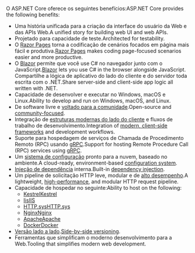 <span data-ttu-id="cb7b0-101">O ASP.NET Core oferece os seguintes benefícios:</span><span class="sxs-lookup"><span data-stu-id="cb7b0-101">ASP.NET Core provides the following benefits:</span></span>

* <span data-ttu-id="cb7b0-102">Uma história unificada para a criação da interface do usuário da Web e das APIs Web.</span><span class="sxs-lookup"><span data-stu-id="cb7b0-102">A unified story for building web UI and web APIs.</span></span>
* <span data-ttu-id="cb7b0-103">Projetado para capacidade de teste.</span><span class="sxs-lookup"><span data-stu-id="cb7b0-103">Architected for testability.</span></span>
* <span data-ttu-id="cb7b0-104">O [Razor Pages](xref:razor-pages/index) torna a codificação de cenários focados em página mais fácil e produtiva.</span><span class="sxs-lookup"><span data-stu-id="cb7b0-104">[Razor Pages](xref:razor-pages/index) makes coding page-focused scenarios easier and more productive.</span></span>
* <span data-ttu-id="cb7b0-105">O [Blazor](xref:blazor/index) permite que você use C# no navegador junto com o JavaScript.</span><span class="sxs-lookup"><span data-stu-id="cb7b0-105">[Blazor](xref:blazor/index) lets you use C# in the browser alongside JavaScript.</span></span> <span data-ttu-id="cb7b0-106">Compartilhe a lógica de aplicativo do lado do cliente e do servidor toda escrita com o .NET.</span><span class="sxs-lookup"><span data-stu-id="cb7b0-106">Share server-side and client-side app logic all written with .NET.</span></span>
* <span data-ttu-id="cb7b0-107">Capacidade de desenvolver e executar no Windows, macOS e Linux.</span><span class="sxs-lookup"><span data-stu-id="cb7b0-107">Ability to develop and run on Windows, macOS, and Linux.</span></span>
* <span data-ttu-id="cb7b0-108">De software livre e [voltado para a comunidade](https://live.asp.net/).</span><span class="sxs-lookup"><span data-stu-id="cb7b0-108">Open-source and [community-focused](https://live.asp.net/).</span></span>
* <span data-ttu-id="cb7b0-109">Integração de [estruturas modernas do lado do cliente](xref:blazor/index) e fluxos de trabalho de desenvolvimento.</span><span class="sxs-lookup"><span data-stu-id="cb7b0-109">Integration of [modern, client-side frameworks](xref:blazor/index) and development workflows.</span></span>
* <span data-ttu-id="cb7b0-110">Suporte para hospedagem de serviços de Chamada de Procedimento Remoto (RPC) usando [gRPC](xref:grpc/index).</span><span class="sxs-lookup"><span data-stu-id="cb7b0-110">Support for hosting Remote Procedure Call (RPC) services using [gRPC](xref:grpc/index).</span></span>
* <span data-ttu-id="cb7b0-111">Um [sistema de configuração](xref:fundamentals/configuration/index) pronto para a nuvem, baseado no ambiente.</span><span class="sxs-lookup"><span data-stu-id="cb7b0-111">A cloud-ready, environment-based [configuration system](xref:fundamentals/configuration/index).</span></span>
* <span data-ttu-id="cb7b0-112">[Injeção de dependência](xref:fundamentals/dependency-injection) interna.</span><span class="sxs-lookup"><span data-stu-id="cb7b0-112">Built-in [dependency injection](xref:fundamentals/dependency-injection).</span></span>
* <span data-ttu-id="cb7b0-113">Um pipeline de solicitação HTTP leve, modular e de [alto desempenho](https://github.com/aspnet/benchmarks).</span><span class="sxs-lookup"><span data-stu-id="cb7b0-113">A lightweight, [high-performance](https://github.com/aspnet/benchmarks), and modular HTTP request pipeline.</span></span>
* <span data-ttu-id="cb7b0-114">Capacidade de hospedar no seguinte:</span><span class="sxs-lookup"><span data-stu-id="cb7b0-114">Ability to host on the following:</span></span>
  * [<span data-ttu-id="cb7b0-115">Kestrel</span><span class="sxs-lookup"><span data-stu-id="cb7b0-115">Kestrel</span></span>](xref:fundamentals/servers/kestrel)
  * [<span data-ttu-id="cb7b0-116">Iis</span><span class="sxs-lookup"><span data-stu-id="cb7b0-116">IIS</span></span>](xref:host-and-deploy/iis/index)
  * [<span data-ttu-id="cb7b0-117">HTTP.sys</span><span class="sxs-lookup"><span data-stu-id="cb7b0-117">HTTP.sys</span></span>](xref:fundamentals/servers/httpsys)
  * [<span data-ttu-id="cb7b0-118">Nginx</span><span class="sxs-lookup"><span data-stu-id="cb7b0-118">Nginx</span></span>](xref:host-and-deploy/linux-nginx)
  * [<span data-ttu-id="cb7b0-119">Apache</span><span class="sxs-lookup"><span data-stu-id="cb7b0-119">Apache</span></span>](xref:host-and-deploy/linux-apache)
  * [<span data-ttu-id="cb7b0-120">Docker</span><span class="sxs-lookup"><span data-stu-id="cb7b0-120">Docker</span></span>](xref:host-and-deploy/docker/index)
* <span data-ttu-id="cb7b0-121">[Versão lado a lado](/dotnet/standard/choosing-core-framework-server#a-need-for-side-by-side-of-net-versions-per-application-level).</span><span class="sxs-lookup"><span data-stu-id="cb7b0-121">[Side-by-side versioning](/dotnet/standard/choosing-core-framework-server#a-need-for-side-by-side-of-net-versions-per-application-level).</span></span>
* <span data-ttu-id="cb7b0-122">Ferramentas que simplificam o moderno desenvolvimento para a Web.</span><span class="sxs-lookup"><span data-stu-id="cb7b0-122">Tooling that simplifies modern web development.</span></span>
